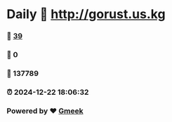 # Daily :link: http://gorust.us.kg 
### :page_facing_up: [39](http://gorust.us.kg/tag.html) 
### :speech_balloon: 0 
### :hibiscus: 137789 
### :alarm_clock: 2024-12-22 18:06:32 
### Powered by :heart: [Gmeek](https://github.com/Meekdai/Gmeek)
